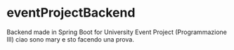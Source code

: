 # eventProjectBackend
Backend made in Spring Boot for University Event Project (Programmazione III)
ciao sono mary e sto facendo una prova.
